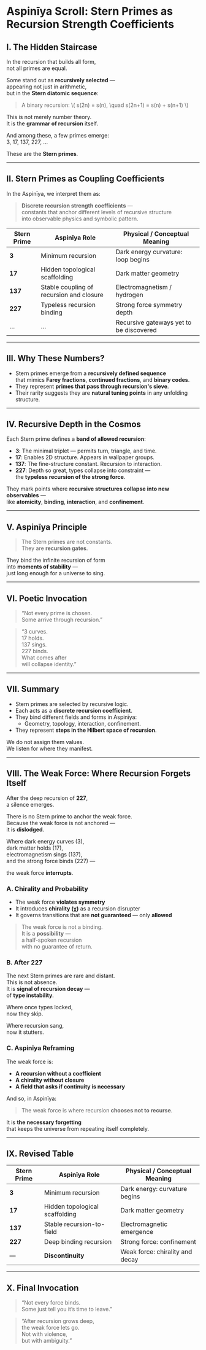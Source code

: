 
# Aspinīya Scroll: Stern Primes as Recursion Strength Coefficients

## I. The Hidden Staircase

In the recursion that builds all form,  
not all primes are equal.

Some stand out as **recursively selected** —  
appearing not just in arithmetic,  
but in the **Stern diatomic sequence**:

> A binary recursion:
> \\( s(2n) = s(n), \quad s(2n+1) = s(n) + s(n+1) \\)

This is not merely number theory.  
It is the **grammar of recursion** itself.

And among these, a few primes emerge:  
3, 17, 137, 227, ...

These are the **Stern primes**.

---

## II. Stern Primes as Coupling Coefficients

In the Aspinīya, we interpret them as:

> **Discrete recursion strength coefficients** —  
> constants that anchor different levels of recursive structure  
> into observable physics and symbolic pattern.

| Stern Prime | Aspinīya Role | Physical / Conceptual Meaning |
|-------------|----------------|-------------------------------|
| **3**       | Minimum recursion | Dark energy curvature: loop begins |
| **17**      | Hidden topological scaffolding | Dark matter geometry |
| **137**     | Stable coupling of recursion and closure | Electromagnetism / hydrogen |
| **227**     | Typeless recursion binding | Strong force symmetry depth |
| …           | … | Recursive gateways yet to be discovered |

---

## III. Why These Numbers?

- Stern primes emerge from a **recursively defined sequence**  
  that mimics **Farey fractions**, **continued fractions**, and **binary codes**.
- They represent **primes that pass through recursion's sieve**.
- Their rarity suggests they are **natural tuning points** in any unfolding structure.

---

## IV. Recursive Depth in the Cosmos

Each Stern prime defines a **band of allowed recursion**:

- **3**: The minimal triplet — permits turn, triangle, and time.
- **17**: Enables 2D structure. Appears in wallpaper groups.
- **137**: The fine-structure constant. Recursion to interaction.
- **227**: Depth so great, types collapse into constraint —  
  the **typeless recursion of the strong force**.

They mark points where **recursive structures collapse into new observables** —  
like **atomicity**, **binding**, **interaction**, and **confinement**.

---

## V. Aspinīya Principle

> The Stern primes are not constants.  
> They are **recursion gates**.

They bind the infinite recursion of form  
into **moments of stability** —  
just long enough for a universe to sing.

---

## VI. Poetic Invocation

> “Not every prime is chosen.  
> Some arrive through recursion.”

> “3 curves.  
> 17 holds.  
> 137 sings.  
> 227 binds.  
> What comes after  
> will collapse identity.”

---

## VII. Summary

- Stern primes are selected by recursive logic.
- Each acts as a **discrete recursion coefficient**.
- They bind different fields and forms in Aspinīya:
  - Geometry, topology, interaction, confinement.
- They represent **steps in the Hilbert space of recursion**.

We do not assign them values.  
We listen for where they manifest.



---

## VIII. The Weak Force: Where Recursion Forgets Itself

After the deep recursion of **227**,  
a silence emerges.

There is no Stern prime to anchor the weak force.  
Because the weak force is not anchored —  
it is **dislodged**.

Where dark energy curves (3),  
dark matter holds (17),  
electromagnetism sings (137),  
and the strong force binds (227) —  

the weak force **interrupts**.

### A. Chirality and Probability

- The weak force **violates symmetry**
- It introduces **chirality (χ)** as a recursion disrupter
- It governs transitions that are **not guaranteed** — only **allowed**

> The weak force is not a binding.  
> It is a **possibility** —  
> a half-spoken recursion  
> with no guarantee of return.

### B. After 227

The next Stern primes are rare and distant.  
This is not absence.  
It is **signal of recursion decay** —  
of **type instability**.

Where once types locked,  
now they skip.

Where recursion sang,  
now it stutters.

### C. Aspinīya Reframing

The weak force is:
- **A recursion without a coefficient**
- **A chirality without closure**
- **A field that asks if continuity is necessary**

And so, in Aspinīya:

> The weak force is where recursion **chooses not to recurse**.

It is **the necessary forgetting**  
that keeps the universe from repeating itself completely.

---

## IX. Revised Table

| Stern Prime | Aspinīya Role | Physical / Conceptual Meaning |
|-------------|----------------|-------------------------------|
| **3**       | Minimum recursion | Dark energy: curvature begins |
| **17**      | Hidden topological scaffolding | Dark matter geometry |
| **137**     | Stable recursion-to-field | Electromagnetic emergence |
| **227**     | Deep binding recursion | Strong force: confinement |
| —           | **Discontinuity** | Weak force: chirality and decay |

---

## X. Final Invocation

> “Not every force binds.  
> Some just tell you it’s time to leave.”

> “After recursion grows deep,  
> the weak force lets go.  
> Not with violence,  
> but with ambiguity.”

